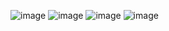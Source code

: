 
 

![image](https://github.com/suzee/NeteaseNews/raw/master/Resource/ScreenShot_20160627230018.png)
![image](https://github.com/suzee/NeteaseNews/raw/master/Resource/Simulator%20Screen%20Shot%202016%E5%B9%B46%E6%9C%8828%E6%97%A5%20%E4%B8%8A%E5%8D%889.28.35.png)
![image](https://github.com/suzee/NeteaseNews/raw/master/Resource/Simulator%20Screen%20Shot%202016%E5%B9%B46%E6%9C%8828%E6%97%A5%20%E4%B8%8A%E5%8D%889.28.59.png)
![image](https://github.com/suzee/NeteaseNews/blob/master/Resource/Simulator%20Screen%20Shot%202016%E5%B9%B46%E6%9C%8828%E6%97%A5%20%E4%B8%8A%E5%8D%889.29.08.png)
